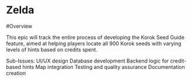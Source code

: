 # Zelda
#Overview

This epic will track the entire process of developing the Korok Seed Guide feature, aimed at helping players locate all 900 Korok seeds with varying levels of hints based on credits spent.

Sub-Issues:
UI/UX design
Database development
Backend logic for credit-based hints
Map integration
Testing and quality assurance
Documentation creation

